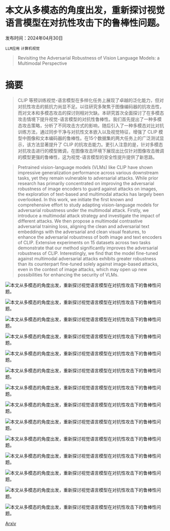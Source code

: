 # 本文从多模态的角度出发，重新探讨视觉语言模型在对抗性攻击下的鲁棒性问题。

发布时间：2024年04月30日

`LLM应用` `计算机视觉`

> Revisiting the Adversarial Robustness of Vision Language Models: a Multimodal Perspective

# 摘要

> CLIP 等预训练视觉-语言模型在多样化任务上展现了卓越的泛化能力，但对对抗性攻击的抵抗力尚显不足。以往研究多聚焦于图像编码器的抗攻击性，而对文本和多模态攻击的探讨则相对欠缺。本研究首次全面探讨了在多模态攻击情境下提升视觉-语言模型的对抗性鲁棒性。我们首先提出了一种多模态攻击策略，分析了不同攻击方式的影响，随后引入了一种多模态对比对抗训练方法，通过同步干净与对抗性文本嵌入以及视觉特征，增强了 CLIP 模型中图像和文本编码器的鲁棒性。在15个数据集的两大任务上的广泛测试显示，该方法显著提升了 CLIP 的抗攻击能力。更引人注意的是，针对多模态对抗攻击进行的模型微调，在图像攻击环境下展现出比仅针对图像攻击微调的模型更强的鲁棒性，这为视觉-语言模型的安全性提升提供了新思路。

> Pretrained vision-language models (VLMs) like CLIP have shown impressive generalization performance across various downstream tasks, yet they remain vulnerable to adversarial attacks. While prior research has primarily concentrated on improving the adversarial robustness of image encoders to guard against attacks on images, the exploration of text-based and multimodal attacks has largely been overlooked. In this work, we initiate the first known and comprehensive effort to study adapting vision-language models for adversarial robustness under the multimodal attack. Firstly, we introduce a multimodal attack strategy and investigate the impact of different attacks. We then propose a multimodal contrastive adversarial training loss, aligning the clean and adversarial text embeddings with the adversarial and clean visual features, to enhance the adversarial robustness of both image and text encoders of CLIP. Extensive experiments on 15 datasets across two tasks demonstrate that our method significantly improves the adversarial robustness of CLIP. Interestingly, we find that the model fine-tuned against multimodal adversarial attacks exhibits greater robustness than its counterpart fine-tuned solely against image-based attacks, even in the context of image attacks, which may open up new possibilities for enhancing the security of VLMs.

![本文从多模态的角度出发，重新探讨视觉语言模型在对抗性攻击下的鲁棒性问题。](../../..//opt/data/Projects/HuggingArxiv/paper_images/2404.19287/x1.png)

![本文从多模态的角度出发，重新探讨视觉语言模型在对抗性攻击下的鲁棒性问题。](../../..//opt/data/Projects/HuggingArxiv/paper_images/2404.19287/x2.png)

![本文从多模态的角度出发，重新探讨视觉语言模型在对抗性攻击下的鲁棒性问题。](../../..//opt/data/Projects/HuggingArxiv/paper_images/2404.19287/x3.png)

![本文从多模态的角度出发，重新探讨视觉语言模型在对抗性攻击下的鲁棒性问题。](../../..//opt/data/Projects/HuggingArxiv/paper_images/2404.19287/x4.png)

![本文从多模态的角度出发，重新探讨视觉语言模型在对抗性攻击下的鲁棒性问题。](../../..//opt/data/Projects/HuggingArxiv/paper_images/2404.19287/x5.png)

![本文从多模态的角度出发，重新探讨视觉语言模型在对抗性攻击下的鲁棒性问题。](../../..//opt/data/Projects/HuggingArxiv/paper_images/2404.19287/x6.png)

![本文从多模态的角度出发，重新探讨视觉语言模型在对抗性攻击下的鲁棒性问题。](../../..//opt/data/Projects/HuggingArxiv/paper_images/2404.19287/x7.png)

![本文从多模态的角度出发，重新探讨视觉语言模型在对抗性攻击下的鲁棒性问题。](../../..//opt/data/Projects/HuggingArxiv/paper_images/2404.19287/x8.png)

![本文从多模态的角度出发，重新探讨视觉语言模型在对抗性攻击下的鲁棒性问题。](../../..//opt/data/Projects/HuggingArxiv/paper_images/2404.19287/x9.png)

![本文从多模态的角度出发，重新探讨视觉语言模型在对抗性攻击下的鲁棒性问题。](../../..//opt/data/Projects/HuggingArxiv/paper_images/2404.19287/x10.png)

![本文从多模态的角度出发，重新探讨视觉语言模型在对抗性攻击下的鲁棒性问题。](../../..//opt/data/Projects/HuggingArxiv/paper_images/2404.19287/x11.png)

![本文从多模态的角度出发，重新探讨视觉语言模型在对抗性攻击下的鲁棒性问题。](../../..//opt/data/Projects/HuggingArxiv/paper_images/2404.19287/x12.png)

![本文从多模态的角度出发，重新探讨视觉语言模型在对抗性攻击下的鲁棒性问题。](../../..//opt/data/Projects/HuggingArxiv/paper_images/2404.19287/x13.png)

![本文从多模态的角度出发，重新探讨视觉语言模型在对抗性攻击下的鲁棒性问题。](../../..//opt/data/Projects/HuggingArxiv/paper_images/2404.19287/x14.png)

[Arxiv](https://arxiv.org/abs/2404.19287)